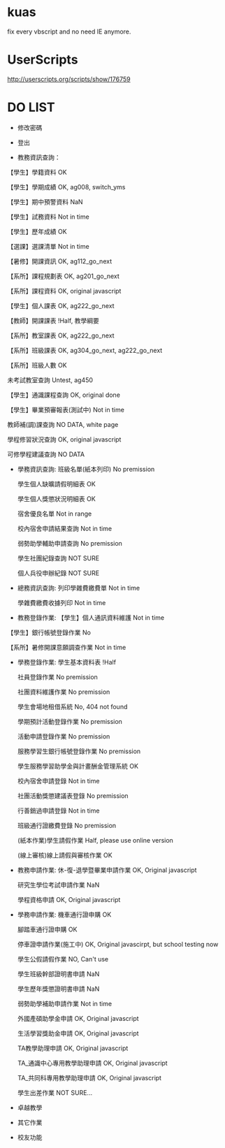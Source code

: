 kuas
====

fix every vbscript and no need IE anymore.

UserScripts
====
http://userscripts.org/scripts/show/176759


DO LIST
====

 * 修改密碼
 * 登出

 * 教務資訊查詢：

  【學生】學籍資料        OK

  【學生】學期成績        OK, ag008, switch_yms

  【學生】期中預警資料     NaN

  【學生】試務資料        Not in time

  【學生】歷年成績        OK

  【選課】選課清單        Not in time

  【暑修】開課資訊        OK, ag112_go_next

  【系所】課程規劃表      OK, ag201_go_next

  【系所】課程資料        OK, original javascript

  【學生】個人課表        OK, ag222_go_next

  【教師】開課課表        !Half, 教學綱要

  【系所】教室課表        OK, ag222_go_next

  【系所】班級課表        OK, ag304_go_next, ag222_go_next

  【系所】班級人數        OK

   未考試教室查詢         Untest, ag450

  【學生】通識課程查詢      OK, original done

  【學生】畢業預審報表(測試中) Not in time

   教師補(調)課查詢        NO DATA, white page

   學程修習狀況查詢        OK, original javascript

  可修學程建議查詢        NO DATA
  
 * 學務資訊查詢:
    班級名單(紙本列印)         No premission

    學生個人缺曠請假明細表      OK

    學生個人獎懲狀況明細表      OK

    宿舍優良名單               Not in range

    校內宿舍申請結果查詢        Not in time

    弱勢助學輔助申請查詢        No premission

    學生社團紀錄查詢           NOT SURE

    個人兵役申辦紀錄           NOT SURE
 
 * 總務資訊查詢:
    列印學雜費繳費單            Not in time

    學雜費繳費收據列印          Not in time
 
 * 教務登錄作業:
  【學生】個人通訊資料維護        Not in time

  【學生】銀行帳號登錄作業        No

  【系所】暑修開課意願調查作業    Not in time
  
 * 學務登錄作業:
   學生基本資料表                       !Half

   社員登錄作業                         No premission

   社團資料維護作業                      No premission

   學生會場地租借系統                    No, 404 not found

   學期預計活動登錄作業                  No premission

   活動申請登錄作業                      No premission

   服務學習生銀行帳號登錄作業             No premission

   學生服務學習助學金與計畫酬金管理系統     OK

   校內宿舍申請登錄                      Not in time

   社團活動獎懲建議表登錄                 No premission

   行善銷過申請登錄                      Not in time

   班級通行證繳費登錄                    No premission

   (紙本作業)學生請假作業                Half, please use online version

   (線上審核)線上請假與審核作業           OK
   
  
 * 教務申請作業:
   休-復-退學暨畢業申請作業          OK, Original javascript

   研究生學位考試申請作業            NaN

   學程資格申請                    OK, Original javascript

 * 學務申請作業:
   機車通行證申購                   OK

   腳踏車通行證申購                 OK

   停車證申請作業(施工中)            OK, Original javascirpt, but school testing now

   學生公假請假作業                 NO, Can't use

   學生班級幹部證明書申請            NaN

   學生歷年獎懲證明書申請            NaN

   弱勢助學補助申請作業              Not in time

   外國產碩助學金申請                OK, Original javascript

   生活學習獎助金申請                OK, Original javascript

   TA教學助理申請                   OK, Original javascript

   TA_通識中心專用教學助理申請        OK, Original javascript

   TA_共同科專用教學助理申請          OK, Original javascript

   學生出差作業                     NOT SURE...
   
 * 卓越教學
 * 其它作業
 * 校友功能

